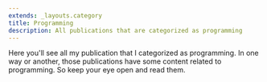 ```yaml
---
extends: _layouts.category
title: Programming
description: All publications that are categorized as programming
---
```


Here you'll see all my publication that I categorized as programming. In one way or another, those publications have some content related to programming. So keep your eye open and read them.